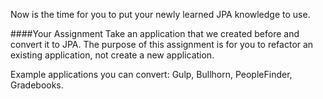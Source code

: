 Now is the time for you to put your newly learned JPA knowledge to use. 

####Your Assignment
Take an application that we created before and convert it to JPA. The purpose of this assignment is for you to refactor an existing application, not create a new application.

Example applications you can convert: Gulp, Bullhorn, PeopleFinder, Gradebooks.